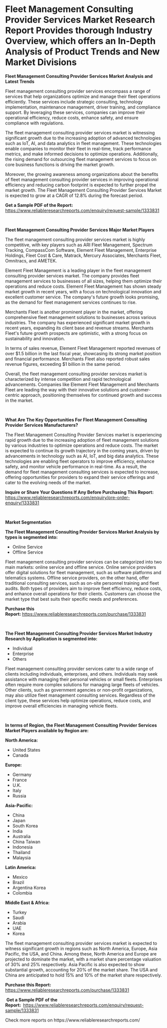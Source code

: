 <p><h1>Fleet Management Consulting Provider Services Market Research Report Provides thorough Industry Overview, which offers an In-Depth Analysis of Product Trends and New Market Divisions</h1></p><p><strong>Fleet Management Consulting Provider Services Market Analysis and Latest Trends</strong></p>
<p><p>Fleet management consulting provider services encompass a range of services that help organizations optimize and manage their fleet operations efficiently. These services include strategic consulting, technology implementation, maintenance management, driver training, and compliance support. By leveraging these services, companies can improve their operational efficiency, reduce costs, enhance safety, and ensure compliance with regulations.</p><p>The fleet management consulting provider services market is witnessing significant growth due to the increasing adoption of advanced technologies such as IoT, AI, and data analytics in fleet management. These technologies enable companies to monitor their fleet in real-time, track performance metrics, and make informed decisions to optimize operations. Additionally, the rising demand for outsourcing fleet management services to focus on core business functions is driving the market growth.</p><p>Moreover, the growing awareness among organizations about the benefits of fleet management consulting provider services in improving operational efficiency and reducing carbon footprint is expected to further propel the market growth. The Fleet Management Consulting Provider Services Market is expected to grow at a CAGR of 12.8% during the forecast period.</p></p>
<p><strong>Get a Sample PDF of the Report:&nbsp;</strong> <a href="https://www.reliableresearchreports.com/enquiry/request-sample/1333831">https://www.reliableresearchreports.com/enquiry/request-sample/1333831</a></p>
<p>&nbsp;</p>
<p><strong>Fleet Management Consulting Provider Services Major Market Players</strong></p>
<p><p>The fleet management consulting provider services market is highly competitive, with key players such as ARI Fleet Management, Spectrum Tracking, CompassCom Software, Element Fleet Management, Enterprise Holdings, Fleet Cost & Care, Matrack, Mercury Associates, Merchants Fleet, Omnitracs, and AMETEK.</p><p>Element Fleet Management is a leading player in the fleet management consulting provider services market. The company provides fleet management services to businesses of all sizes, helping them optimize their operations and reduce costs. Element Fleet Management has shown steady market growth in recent years, with a focus on technological innovation and excellent customer service. The company's future growth looks promising, as the demand for fleet management services continues to rise.</p><p>Merchants Fleet is another prominent player in the market, offering comprehensive fleet management solutions to businesses across various industries. The company has experienced significant market growth in recent years, expanding its client base and revenue streams. Merchants Fleet's future growth prospects are optimistic, with a strong focus on sustainability and innovation.</p><p>In terms of sales revenue, Element Fleet Management reported revenues of over $1.5 billion in the last fiscal year, showcasing its strong market position and financial performance. Merchants Fleet also reported robust sales revenue figures, exceeding $1 billion in the same period.</p><p>Overall, the fleet management consulting provider services market is characterized by intense competition and rapid technological advancements. Companies like Element Fleet Management and Merchants Fleet are leading the way with their innovative solutions and customer-centric approach, positioning themselves for continued growth and success in the market.</p></p>
<p>&nbsp;</p>
<p><strong>What Are The Key Opportunities For Fleet Management Consulting Provider Services Manufacturers?</strong></p>
<p><p>The Fleet Management Consulting Provider Services market is experiencing rapid growth due to the increasing adoption of fleet management solutions by various industries to optimize operations and reduce costs. The market is expected to continue its growth trajectory in the coming years, driven by advancements in technology such as AI, IoT, and big data analytics. These technologies are enabling fleet operators to improve efficiency, enhance safety, and monitor vehicle performance in real-time. As a result, the demand for fleet management consulting services is expected to increase, offering opportunities for providers to expand their service offerings and cater to the evolving needs of the market.</p></p>
<p><strong>Inquire or Share Your Questions If Any Before Purchasing This Report:</strong> <a href="https://www.reliableresearchreports.com/enquiry/pre-order-enquiry/1333831">https://www.reliableresearchreports.com/enquiry/pre-order-enquiry/1333831</a></p>
<p>&nbsp;</p>
<p><strong>Market Segmentation</strong></p>
<p><strong>The Fleet Management Consulting Provider Services Market Analysis by types is segmented into:</strong></p>
<p><ul><li>Online Service</li><li>Offline Service</li></ul></p>
<p><p>Fleet management consulting provider services can be categorized into two main markets: online service and offline service. Online service providers offer digital solutions for fleet management, such as software platforms and telematics systems. Offline service providers, on the other hand, offer traditional consulting services, such as on-site personnel training and fleet audits. Both types of providers aim to improve fleet efficiency, reduce costs, and enhance overall operations for their clients. Customers can choose the market type that best suits their specific needs and preferences.</p></p>
<p><strong>Purchase this Report:&nbsp;</strong><a href="https://www.reliableresearchreports.com/purchase/1333831">https://www.reliableresearchreports.com/purchase/1333831</a></p>
<p>&nbsp;</p>
<p><strong>The Fleet Management Consulting Provider Services Market Industry Research by Application is segmented into:</strong></p>
<p><ul><li>Individual</li><li>Enterprise</li><li>Others</li></ul></p>
<p><p>Fleet management consulting provider services cater to a wide range of clients including individuals, enterprises, and others. Individuals may seek assistance with managing their personal vehicles or small fleets. Enterprises often require more complex solutions for managing large fleets of vehicles. Other clients, such as government agencies or non-profit organizations, may also utilize fleet management consulting services. Regardless of the client type, these services help optimize operations, reduce costs, and improve overall efficiencies in managing vehicle fleets.</p></p>
<p>&nbsp;</p>
<p><strong>In terms of Region, the Fleet Management Consulting Provider Services Market Players available by Region are:</strong></p>
<p>
    <p> <strong> North America: </strong>
        <ul>
            <li>United States</li>
            <li>Canada</li>
        </ul>
        </p> 
    <p> <strong> Europe: </strong>
        <ul>
            <li>Germany</li>
            <li>France</li>
            <li>U.K.</li>
            <li>Italy</li>
            <li>Russia</li>
        </ul>
        </p> 
    <p> <strong> Asia-Pacific: </strong>
        <ul>
            <li>China</li>
            <li>Japan</li>
            <li>South Korea</li>
            <li>India</li>
            <li>Australia</li>
            <li>China Taiwan</li>
            <li>Indonesia</li>
            <li>Thailand</li>
            <li>Malaysia</li>
        </ul>
        </p> 
    <p> <strong> Latin America: </strong>
        <ul>
            <li>Mexico</li>
            <li>Brazil</li>
            <li>Argentina Korea</li>
            <li>Colombia</li>
        </ul>
        </p> 
    <p> <strong> Middle East & Africa: </strong>
        <ul>
            <li>Turkey</li>
            <li>Saudi</li>
            <li>Arabia</li>
            <li>UAE</li>
            <li>Korea</li>
        </ul>
    </p>
    </p>
<p><p>The fleet management consulting provider services market is expected to witness significant growth in regions such as North America, Europe, Asia Pacific, the USA, and China. Among these, North America and Europe are projected to dominate the market, with a market share percentage valuation of 30% and 25% respectively. Asia Pacific is also expected to show substantial growth, accounting for 20% of the market share. The USA and China are anticipated to hold 15% and 10% of the market share respectively.</p></p>
<p><strong>Purchase this Report: </strong><a href="https://www.reliableresearchreports.com/purchase/1333831">https://www.reliableresearchreports.com/purchase/1333831</a></p>
<p>&nbsp;<strong>Get a Sample PDF of the Report:&nbsp;&nbsp;</strong><a href="https://www.reliableresearchreports.com/enquiry/request-sample/1333831">https://www.reliableresearchreports.com/enquiry/request-sample/1333831</a></p>
<p><strong></strong></p>
<p>Check more reports on https://www.reliableresearchreports.com/</p>